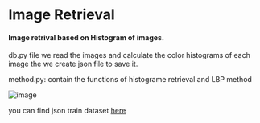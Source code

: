 # Image Retrieval
#### Image retrival based on Histogram of images.

db.py file we read the images and calculate the color histograms of each image 
the we create json file to save it.

method.py: contain the functions of histograme retrieval and LBP method

![image](https://user-images.githubusercontent.com/49807500/212686580-321e5d8c-934a-4dfc-ba9c-d8f6ce668498.png)


you can find json train dataset [here](https://drive.google.com/file/d/10F53n_is3Dv9OJ-Y4aaEZj2mEJYcTxbQ/view?usp=share_link)
